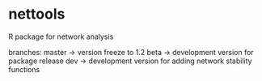 nettools
========

R package for network analysis

branches:
master 		-> version freeze to 1.2
beta 		-> development version for package release
dev 		-> development version for adding network stability functions 
